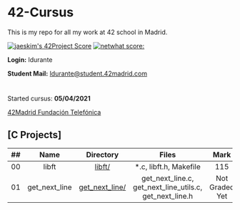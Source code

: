 # 42-Cursus

This is my repo for all my work at 42 school in Madrid.

[![jaeskim's 42Project Score](https://badge42.herokuapp.com/api/project/ldurante/Libft)](https://github.com/JaeSeoKim/badge42)
[![netwhat score: ](https://badge42.herokuapp.com/api/project/ldurante/get_next_line)](https://github.com/JaeSeoKim/badge42)

**Login:** ldurante

**Student Mail:** ldurante@student.42madrid.com 
#
Started cursus: **05/04/2021**

[42Madrid Fundación Telefónica](https://www.42madrid.com/)


## [C Projects]

|  ##  |			Name				|	Directory	| Files | Mark |
|:----:|:-----------------------------------:|:------------------:|:--------------:|:--------------:|
|  00  |libft								|	[libft/](https://github.com/durantecode/42-Cursus/tree/master/c-projects/libft)		| *.c, libft.h, Makefile | 115 |
|  01  |get_next_line								|	[get_next_line/](https://github.com/durantecode/42-Cursus/tree/master/c-projects/get_next_line)		| get_next_line.c, get_next_line_utils.c, get_next_line.h | Not Graded Yet |
